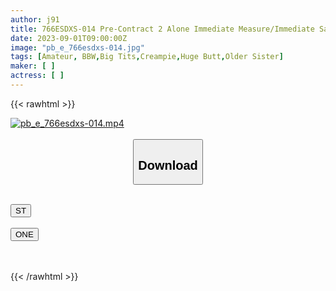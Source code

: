```yaml
---
author: j91
title: 766ESDXS-014 Pre-Contract 2 Alone Immediate Measure/Immediate Saddle Adhesion Sexual Intercourse Creampie H Cup Natural Voluptuous Girl Chinatsu 2 Years Old
date: 2023-09-01T09:00:00Z
image: "pb_e_766esdxs-014.jpg"
tags: [Amateur, BBW,Big Tits,Creampie,Huge Butt,Older Sister]
maker: [ ]
actress: [ ]
---
```



{{< rawhtml >}}

<div class="video" data-videoid="zl6GkprL7KiG60">
    <a href="javascript:;">
        <img src="https://my.j91.asia/posts/pb_e_766esdxs-014/pb_e_766esdxs-014.jpg" width="WIDTH" height="HEIGHT" alt="pb_e_766esdxs-014.mp4" loading="lazy">
    </a>
</div>

<script type="text/javascript" src="https://j91.asia/asset/on-demand-st.js"></script>

<br>
  <link rel="stylesheet" href="https://j91.asia/asset/bs5.css">
  
  <center>
  <button class="btn btn-primary" type="button" data-bs-toggle="collapse" data-bs-target=".multi-collapse" aria-expanded="false" aria-controls="multiCollapseExample1 multiCollapseExample2"><h2>Download</h2></button></center>
</p>
<div class="row">
  <div class="col">
    <div class="collapse multi-collapse" id="multiCollapseExample1">
      <div class="card card-body">
	      	      <br>
<div class="buttons">  
<a href="https://streamtape.to/v/zl6GkprL7KiG60"><button class="btn-hover color-3"><i class="fa fa-download"></i> ST</button></a></div>
    </div>
  </div>
</div>
  <div class="col">
    <div class="collapse multi-collapse" id="multiCollapseExample2">
      <div class="card card-body">
	      <br>
<div class="buttons">
    <a href="https://oneupload.to/ug58tfujr7a4"><button class="btn-hover color-9"><i class="fa fa-download"></i> ONE</button></a></div>
<br><br>
      </div>
    </div>
  </div>
</div>

{{< /rawhtml >}}
